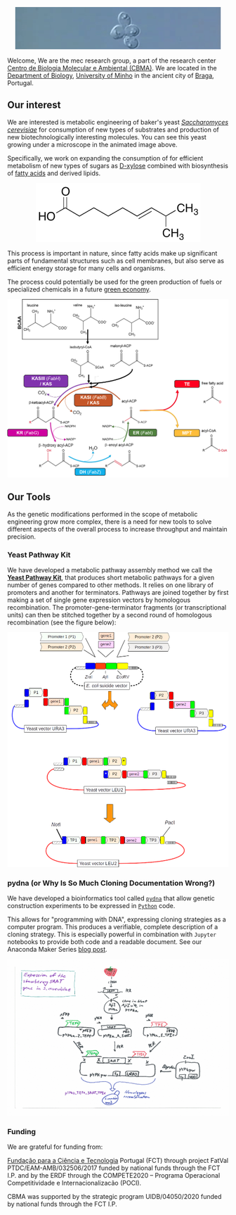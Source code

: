 <div align="center">

![life_of_Yeast](The_life_of_Yeast_wide.gif)

</div>

Welcome, We are the mec research group, a part of the research center [Centro de Biologia Molecular e Ambiental (CBMA)](https://www.google.pt/url?sa=t&rct=j&q=&esrc=s&source=web&cd=1&cad=rja&uact=8&ved=0ahUKEwjhgeWevKLLAhUIQBoKHQfcDcAQFggbMAA&url=http%3A%2F%2Fcbma.bio.uminho.pt%2F&usg=AFQjCNERIO6tvOxPHIgk4DaE4Y5LivlEXQ&sig2=8-94NSGguCRjdxnoOm0cYQ&bvm=bv.115339255,d.ZWU). We are located in the [Department of Biology](https://goo.gl/maps/JyphLrwBYejffwTx5), [University of Minho](https://www.uminho.pt/EN) in the ancient city of [Braga](https://en.wikipedia.org/wiki/Braga), Portugal.

## Our interest

We are interested is metabolic engineering of baker's yeast [*Saccharomyces cerevisiae*](https://en.wikipedia.org/wiki/Saccharomyces_cerevisiae)
for consumption of new types of substrates and production of new biotechnologically interesting molecules. You can see this yeast growing under a microscope in the animated image above.

Specifically, we work on expanding the consumption of for efficient metabolism of new types of sugars as [D-xylose](https://en.wikipedia.org/wiki/Xylose) combined with biosynthesis of [fatty acids](https://en.wikipedia.org/wiki/Fatty_acid) and derived lipids.

<div align="center">

![fa](8-methyl-6-nonenoic-acid.png)

</div>

This process is important in nature, since fatty acids make up significant parts of fundamental structures such as cell membranes, but also serve as
efficient energy storage for many cells and organisms.

The process could potentially be used for the green production of fuels or specialized chemicals in a future [green economy](https://en.wikipedia.org/wiki/Green_economy).

<div align="center">

![fas](fas.png)

</div>

## Our Tools

As the genetic modifications performed in the scope of metabolic engineering grow more complex, there is a need for new tools to solve different aspects of the overall process to increase throughput and maintain precision.

### Yeast Pathway Kit

We have developed a metabolic pathway assembly method we call the [**Yeast Pathway Kit**](https://pubmed.ncbi.nlm.nih.gov/26916955), that produces
short metabolic pathways for a given number of genes compared to other methods. It relies on one library of promoters and another for terminators. Pathways are joined together by first making a set of single gene expression vectors by homologous recombination. The promoter-gene-terminator fragments (or transcriptional units) can then be stitched together by a second round of homologous recombination (see the figure below):

<div align="center">

![ypk](yeast_pathway_kit_figure2.png)

</div>

### pydna (or Why Is So Much Cloning Documentation Wrong?)

We have developed a bioinformatics tool called [`pydna`](https://github.com/BjornFJohansson/pydna#-pydna) that allow genetic construction experiments to be expressed in [`Python`](https://www.python.org) code.

This allows for "programming with DNA", expressing cloning strategies as a computer program. This produces a verifiable, complete description of a cloning strategy.
This is especially powerful in combination with `Jupyter` notebooks to provide both code and a readable document. See our Anaconda Maker
Series [blog post](https://www.anaconda.com/blog/why-is-so-much-cloning-documentation-wrong).

<div align="center">

![pydna](saat_cloning_animation.gif)

</div>

### Funding

We are grateful for funding from:

[Fundação para a Ciência e Tecnologia](https://www.fct.pt) Portugal (FCT) through project
FatVal PTDC/EAM-AMB/032506/2017 funded by national funds through the FCT I.P.
and by the ERDF through the COMPETE2020 – Programa Operacional Competitividade e Internacionalizacão (POCI).


CBMA was supported by the strategic program UIDB/04050/2020 funded by national funds through the FCT I.P.
